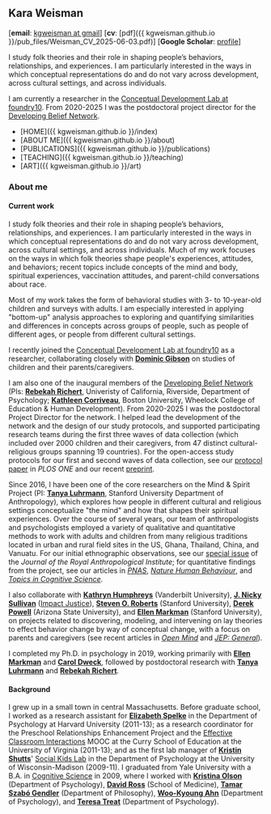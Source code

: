 ## Kara Weisman

[**email**: [kgweisman at gmail](mailto:kgweisman@gmail.com)] [**cv**: [pdf]({{ kgweisman.github.io }}/pub_files/Weisman_CV_2025-06-03.pdf)] [**Google Scholar**: [profile](https://scholar.google.com/citations?user=Ythhby0AAAAJ&hl=en)]

I study folk theories and their role in shaping people’s behaviors, relationships, and experiences. I am particularly interested in the ways in which conceptual representations do and do not vary across development, across cultural settings, and across individuals. 

I am currently a researcher in the [Conceptual Development Lab at foundry10](https://www.foundry10.org/conceptual-development-lab). From 2020-2025 I was the postdoctoral project director for the [Developing Belief Network](https://www.developingbelief.com/).

* [HOME]({{ kgweisman.github.io }}/index)
* [ABOUT ME]({{ kgweisman.github.io }}/about)
* [PUBLICATIONS]({{ kgweisman.github.io }}/publications)
* [TEACHING]({{ kgweisman.github.io }}/teaching)
* [ART]({{ kgweisman.github.io }}/art)

### About me

#### Current work

I study folk theories and their role in shaping people’s behaviors, relationships, and experiences. I am particularly interested in the ways in which conceptual representations do and do not vary across development, across cultural settings, and across individuals. Much of my work focuses on the ways in which folk theories shape people's experiences, attitudes, and behaviors; recent topics include concepts of the mind and body, spiritual experiences, vaccination attitudes, and parent-child conversations about race. 

Most of my work takes the form of behavioral studies with 3- to 10-year-old children and surveys with adults. I am especially interested in applying "bottom-up" analysis approaches to exploring and quantifying similarities and differences in concepts across groups of people, such as people of different ages, or people from different cultural settings.

I recently joined the [Conceptual Development Lab at foundry10](https://www.foundry10.org/conceptual-development-lab) as a researcher, collaborating closely with **[Dominic Gibson](https://www.dominicgibson.com/)** on studies of children and their parents/caregivers.

I am also one of the inaugural members of the [Developing Belief Network](https://www.developingbelief.com/) (PIs: **[Rebekah Richert](https://ccl.ucr.edu/our-team/director/)**, Univeristy of California, Riverside, Department of Psychology; **[Kathleen Corriveau](https://www.bu.edu/wheelock/profile/kathleen-corriveau/)**, Boston University, Wheelock College of Education & Human Development). From 2020-2025 I was the postdoctoral Project Director for the network. I helped lead the development of the network and the design of our study protocols, and supported participating research teams during the first three waves of data collection (which included over 2000 children and their caregivers, from 47 distinct cultural-religious groups spanning 19 countries). For the open-access study protocols for our first and second waves of data collection, see our [protocol paper](https://journals.plos.org/plosone/article?id=10.1371/journal.pone.0292755) in _PLOS ONE_ and our recent [preprint](https://osf.io/preprints/osf/vujp3).

Since 2016, I have been one of the core researchers on the Mind & Spirit Project (PI: **[Tanya Luhrmann](http://luhrmann.net/)**, Stanford University Department of Anthropology), which explores how people in different cultural and religious settings conceptualize "the mind" and how that shapes their spiritual experiences. Over the course of several years, our team of anthropologists and psychologists employed a variety of qualitative and quantitative methods to work with adults and children from many religious traditions located in urban and rural field sites in the US, Ghana, Thailand, China, and Vanuatu. For our initial ethnographic observations, see our [special issue](https://rai.onlinelibrary.wiley.com/toc/14679655/2020/26/S1) of the _Journal of the Royal Anthropological Institute_; for quantitative findings from the project, see our articles in [_PNAS_](https://www.pnas.org/content/118/5/e2016649118), [_Nature Human Behaviour_](https://www.nature.com/articles/s41562-021-01184-8), and [_Topics in Cognitive Science_](https://onlinelibrary.wiley.com/doi/full/10.1111/tops.70002). 

I also collaborate with **[Kathryn Humphreys](http://www.kathrynhumphreys.com/)** (Vanderbilt University), **[J. Nicky Sullivan](https://www.linkedin.com/in/nicky-sullivan-phd/)** ([Impact Justice](https://impactjustice.org/)), **[Steven O. Roberts](https://psychology.stanford.edu/people/steven-o-roberts)** (Stanford University), **[Derek Powell](https://www.cognitivedatascience.org/)** (Arizona State University), and **[Ellen Markman](https://profiles.stanford.edu/ellen-markman)** (Stanford University), on projects related to discovering, modeling, and intervening on lay theories to effect behavior change by way of conceptual change, with a focus on parents and caregivers (see recent articles in [_Open Mind_](https://direct.mit.edu/opmi/article/doi/10.1162/opmi_a_00200/130657) and [_JEP: General_](https://psycnet.apa.org/doiLanding?doi=10.1037%2Fxge0001324)).

I completed my Ph.D. in psychology in 2019, working primarily with **[Ellen Markman](https://profiles.stanford.edu/ellen-markman)** and **[Carol Dweck](https://profiles.stanford.edu/carol-dweck)**, followed by postdoctoral research with **[Tanya Luhrmann](https://anthropology.stanford.edu/people/tanya-marie-luhrmann)** and **[Rebekah Richert](https://www.childcoglab.org/director)**.


#### Background

I grew up in a small town in central Massachusetts. Before graduate school, I worked as a research assistant for **[Elizabeth Spelke](https://www.harvardlds.org/our-labs/spelke-labspelke-lab-members/elizabeth-spelke/)** in the Department of Psychology at Harvard University (2011-13); as a research coordinator for the Preschool Relationships Enhancement Project and the [Effective Classroom Interactions](https://www.mooc-list.com/course/effective-classroom-interactions-supporting-young-children%E2%80%99s-development-coursera) MOOC at the Curry School of Education at the University of Virginia (2011-13); and as the first lab manager of **[Kristin Shutts](https://psych.wisc.edu/staff/shutts-kristin/)**' [Social Kids Lab](https://socialkids.waisman.wisc.edu/) in the Department of Psychology at the University of Wisconsin-Madison (2009-11). I graduated from Yale University with a B.A. in [Cognitive Science](http://cogsci.yale.edu/) in 2009, where I worked with **[Kristina Olson](https://psych.princeton.edu/person/kristina-olson)** (Department of Psychology), **[David Ross](https://medicine.yale.edu/profile/david-a-ross/)** (School of Medicine), **[Tamar Szabó Gendler](http://tamar-gendler.yale.edu/)** (Department of Philosophy), **[Woo-Kyoung Ahn](http://ahnthinkinglab.yale.edu/)** (Department of Psychology), and **[Teresa Treat](https://psychology.uiowa.edu/people/teresa-treat)** (Department of Psychology).

